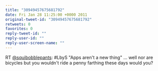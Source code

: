 ```yaml
---
title: "30949457675681792"
date: Fri Jan 28 11:25:00 +0000 2011
original-tweet-id: "30949457675681792"
retweets: 0
favorites: 0
reply-tweet-id: ""
reply-user-id: ""
reply-user-screen-name: ""
---
```

RT <a href="https://twitter.com/squibobblepants">@squibobblepants</a>: #LbyS "Apps aren't a new thing" ... well nor are bicycles but you wouldn't ride a penny farthing these days would you?
